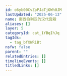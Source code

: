 ```yaml
---
id: o6yb00CvZpPJaTjOWh0JM
lastUpdated: "2025-06-13"
name: 南西伯利亚的汉代宫殿
aliases: []
layer: 5
categoryId: cat_1YBqIhJq
tagIds:
  - tag_bfXWRiBt
nsfw: false
parent: ""
relatedEntries: []
timelineEvents: []
titledLinks: []
---
```


